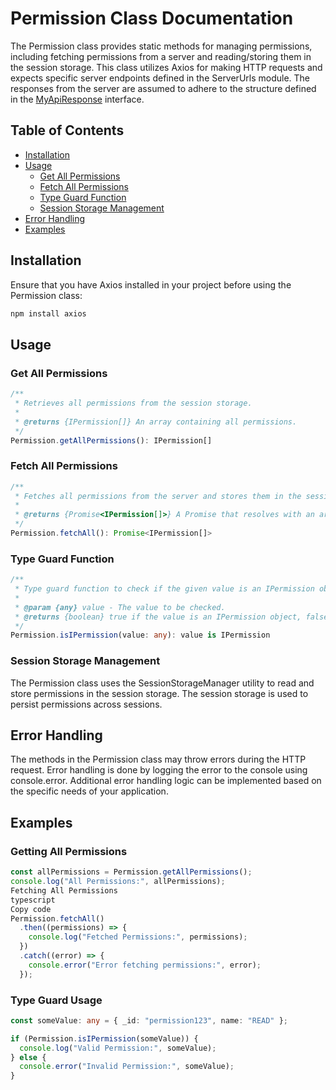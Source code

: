 # Permission Class Documentation
The Permission class provides static methods for managing permissions, including fetching permissions from a server and reading/storing them in the session storage. This class utilizes Axios for making HTTP requests and expects specific server endpoints defined in the ServerUrls module. The responses from the server are assumed to adhere to the structure defined in the [MyApiResponse](./unified-response.md) interface.

## Table of Contents
 - [Installation](#installation)
 - [Usage](#usage)
    - [Get All Permissions](#get-all-permissions)
    - [Fetch All Permissions](#fetch-all-permissions)
    - [Type Guard Function](#type-guard-function)
    - [Session Storage Management](#session-storage-management)
 - [Error Handling](#error-handling)
 - [Examples](#examples)
## Installation
Ensure that you have Axios installed in your project before using the Permission class:

```bash
npm install axios
```
## Usage
### Get All Permissions
```typescript
/**
 * Retrieves all permissions from the session storage.
 *
 * @returns {IPermission[]} An array containing all permissions.
 */
Permission.getAllPermissions(): IPermission[]
```
### Fetch All Permissions
```typescript
/**
 * Fetches all permissions from the server and stores them in the session storage.
 *
 * @returns {Promise<IPermission[]>} A Promise that resolves with an array of all permissions.
 */
Permission.fetchAll(): Promise<IPermission[]>
```
### Type Guard Function
```typescript
/**
 * Type guard function to check if the given value is an IPermission object.
 *
 * @param {any} value - The value to be checked.
 * @returns {boolean} true if the value is an IPermission object, false otherwise.
 */
Permission.isIPermission(value: any): value is IPermission
```
### Session Storage Management
The Permission class uses the SessionStorageManager utility to read and store permissions in the session storage. The session storage is used to persist permissions across sessions.

## Error Handling
The methods in the Permission class may throw errors during the HTTP request. Error handling is done by logging the error to the console using console.error. Additional error handling logic can be implemented based on the specific needs of your application.

## Examples
### Getting All Permissions
```typescript
const allPermissions = Permission.getAllPermissions();
console.log("All Permissions:", allPermissions);
Fetching All Permissions
typescript
Copy code
Permission.fetchAll()
  .then((permissions) => {
    console.log("Fetched Permissions:", permissions);
  })
  .catch((error) => {
    console.error("Error fetching permissions:", error);
  });
```
### Type Guard Usage
```typescript
const someValue: any = { _id: "permission123", name: "READ" };

if (Permission.isIPermission(someValue)) {
  console.log("Valid Permission:", someValue);
} else {
  console.error("Invalid Permission:", someValue);
}
```


